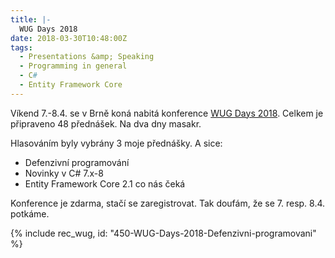 ```yaml
---
title: |-
  WUG Days 2018
date: 2018-03-30T10:48:00Z
tags:
  - Presentations &amp; Speaking
  - Programming in general
  - C#
  - Entity Framework Core
---
```

Víkend 7.-8.4. se v Brně koná nabitá konference [WUG Days 2018][1]. Celkem je připraveno 48 přednášek. Na dva dny masakr. 

Hlasováním byly vybrány 3 moje přednášky. A sice:

<!-- excerpt -->

* Defenzivní programování
* Novinky v C# 7.x-8
* Entity Framework Core 2.1 co nás čeká

Konference je zdarma, stačí se zaregistrovat. Tak doufám, že se 7. resp. 8.4. potkáme. 

{% include rec_wug, id: "450-WUG-Days-2018-Defenzivni-programovani" %}

[1]: https://www.wug.cz/brno/akce/1000-WUG-Days-2018/